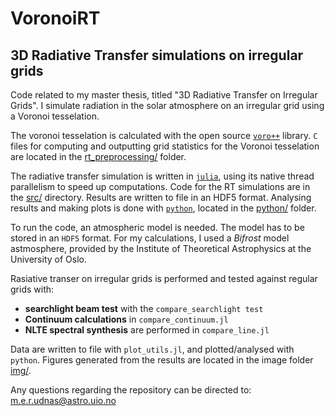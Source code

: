 # VoronoiRT

## 3D Radiative Transfer simulations on irregular grids

Code related to my master thesis, titled "3D Radiative Transfer on Irregular Grids". I simulate radiation in the solar atmosphere on an irregular grid using a Voronoi tesselation. 

The voronoi tesselation is calculated with the open source [`voro++`](https://github.com/chr1shr/voro) library. `C` files for computing and outputting grid statistics for the Voronoi tesselation are located in the [rt_preprocessing/](https://github.com/meudnaes/VoronoiRT/tree/master/rt_preprocessing) folder.

The radiative transfer simulation is written in [`julia`](https://julialang.org/), using its native thread parallelism to speed up computations. Code for the RT simulations are in the [src/](https://github.com/meudnaes/VoronoiRT/tree/master/src) directory. Results are written to file in an HDF5 format. Analysing results and making plots is done with [`python`](https://www.python.org/), located in the [python/](https://github.com/meudnaes/VoronoiRT/tree/master/python) folder.

To run the code, an atmospheric model is needed. The model has to be stored in an `HDF5` format. For my calculations, I used a *Bifrost* model astmosphere, provided by the Institute of Theoretical Astrophysics at the University of Oslo. 

Rasiative transer on irregular grids is performed and tested against regular grids with:
- **searchlight beam test** with the `compare_searchlight test`
- **Continuum calculations** in `compare_continuum.jl`
- **NLTE spectral synthesis** are performed in `compare_line.jl`

Data are written to file with `plot_utils.jl`, and plotted/analysed with `python`. Figures generated from the results are located in the image folder [img/](https://github.com/meudnaes/VoronoiRT/tree/master/img).

Any questions regarding the repository can be directed to: m.e.r.udnas@astro.uio.no

